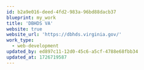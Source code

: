 ```yaml
---
id: b2a9e016-deed-4fd2-983a-96bd88dacb37
blueprint: my_work
title: 'DBHDS VA'
website: true
website_url: 'https://dbhds.virginia.gov/'
work_type:
  - web-development
updated_by: ed897c11-12d0-45c6-a5cf-4788e68fbb34
updated_at: 1726719587
---
```

